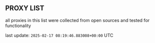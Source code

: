 ## PROXY LIST

all proxies in this list were collected from open sources and tested for functionality

last update: `2025-02-17 08:19:46.883008+00:00` UTC